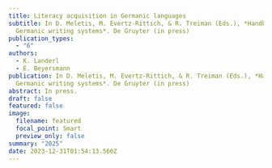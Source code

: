 ```yaml
---
title: Literacy acquisition in Germanic languages
subtitle: In D. Meletis, M. Evertz-Rittich, & R. Treiman (Eds.), *Handbook of
  Germanic writing systems*. De Gruyter (in press)
publication_types:
  - "6"
authors:
  - K. Landerl
  - E. Beyersmann
publication: In D. Meletis, M. Evertz-Rittich, & R. Treiman (Eds.), *Handbook of
  Germanic writing systems*. De Gruyter (in press)
abstract: In press.
draft: false
featured: false
image:
  filename: featured
  focal_point: Smart
  preview_only: false
summary: "2025"
date: 2023-12-31T01:54:13.566Z
---
```


